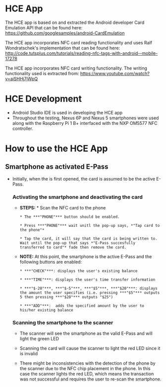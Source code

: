 
# HCE App #

The HCE app is based on and extracted  the Android developer Card Emulation  API that can be found here: https://github.com/googlesamples/android-CardEmulation

The HCE app incorporates NFC card reading functionality and uses Ralf Wondratschek's implementation that can be found here:
http://code.tutsplus.com/tutorials/reading-nfc-tags-with-android--mobile-17278

The HCE app incorporates NFC card writing functionality. The writing functionality used is extracted from:
https://www.youtube.com/watch?v=aiSHHj7jWpQ

# HCE Development #


- Android Studio IDE is used in developing the HCE app
- Throughout the testing, Nexus 6P and Nexus 5 smartphones were used along with the Raspberry Pi 1 B+ interfaced with the NXP OM5577 NFC controller.

# How to use the HCE App #

## Smartphone as activated E-Pass ##


- Initially, when the is first opened, the card is assumed to be the active E-Pass.

  ### Activating the smartphone and deactivating the card ###

  * __STEPS:__
        * Scan the NFC card to the phone
    
        * The ***"PHONE"*** button should be enabled.
    
        * Press ***"PHONE"*** wait unitl the pop-up says, *"Tap card to the phone"*
  
        * Tap the card, it will say that the card is being written to. Wait until the pop-up that says *"E-Pass succesfully      transferred to card"* fade then remove the card.
  
  - __NOTE:__ At this point, the smartphone is the active E-Pass and the following buttons are enabled:
  
        * ***"CHECK"***: displays the user's existing balance
  
        * ***"TIME"***: displays the user's time transfer information
    
        * ***"$-20"***, ***"$-5"***, ***"$5"***, ***"$20"***: displays the amount the user specifies (i.e. pressing ***"$5"*** outputs 5 then pressing ***"$20"*** outputs "$25")
    
        * ***"ADD"***:  adds the specified amount by the user to his/her existing balance
  
  ### Scanning the smartphone to the scanner ###
  
  * The scanner will see the smartphone as the valid E-Pass and will light the green LED
  
  * Scanning the card will cause the scanner to light the red LED since it is invalid
  
  * There might be inconsistencies with the detection of the phone by the scanner due to the NFC chip placement in the phone. In this case the scanner lights the red LED, which means the transaction was not successful and requires the user to re-scan the smartphone.
  






